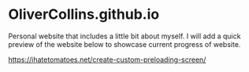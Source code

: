 # OliverCollins.github.io

Personal website that includes a little bit about myself. I will add a quick preview of the website below to showcase current progress of website.


https://ihatetomatoes.net/create-custom-preloading-screen/
